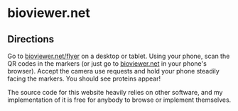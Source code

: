 # bioviewer.net
## Directions
Go to [bioviewer.net/flyer](https://bioviewer.net/flyer) on a desktop or tablet. Using your phone, scan the QR codes in the markers (or just go to [bioviewer.net](https://bioviewer.net) in your phone's browser). Accept the camera use requests and hold your phone steadily facing the markers. You should see proteins appear!

The source code for this website heavily relies on other software, and my implementation of it is free for anybody to browse or implement themselves.
